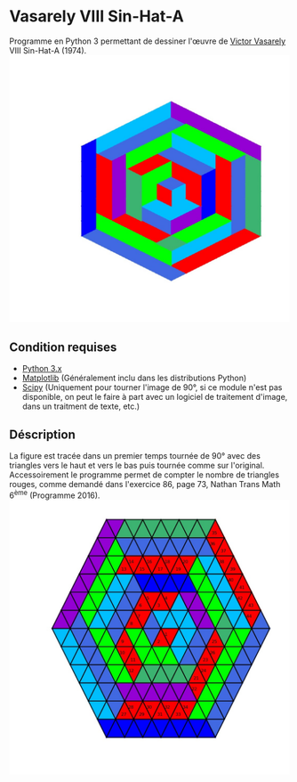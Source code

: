 # Vasarely VIII Sin-Hat-A
Programme en Python 3 permettant de dessiner l'œuvre de [Victor Vasarely](https://fr.wikipedia.org/wiki/Victor_Vasarely) VIII Sin-Hat-A (1974).
<img src="./Vasarely-VII-Sin-Hat-A-Exercice-86.jpeg" alt="Victor Vasarely VIII Sin-Hat-A (1974)"/>

## Condition requises
- [Python 3.x](https://www.python.org/)
- [Matplotlib](https://matplotlib.org/) (Généralement inclu dans les distributions Python)
- [Scipy](https://www.scipy.org/) (Uniquement pour tourner l'image de 90°, si ce module n'est pas disponible, on peut le faire à part avec un logiciel de traitement d'image, dans un traitment de texte, etc.)

## Déscription
La figure est tracée dans un premier temps tournée de 90° avec des triangles vers le haut et vers le bas puis tournée comme sur l'original. 
Accessoirement le programme permet de compter le nombre de triangles rouges, comme demandé dans l'exercice 86, page 73, Nathan Trans Math 6<sup>ème</sup> (Programme 2016).
<img src="./Vasarely-VIiI-Sin-Hat-A-avec-numeros-non-tournee.jpeg" alt="Victor Vasarely VIII Sin-Hat-A (1974)"/>
 	
